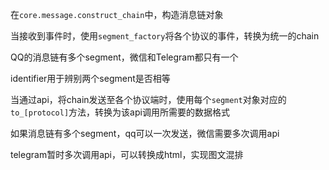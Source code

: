 在`core.message.construct_chain`中，构造消息链对象

当接收到事件时，使用`segment_factory`将各个协议的事件，转换为统一的chain

QQ的消息链有多个segment，微信和Telegram都只有一个

identifier用于辨别两个segment是否相等

当通过api，将chain发送至各个协议端时，使用每个`segment`对象对应的`to_[protocol]`方法，转换为该api调用所需要的数据格式

如果消息链有多个segment，qq可以一次发送，微信需要多次调用api

telegram暂时多次调用api，可以转换成html，实现图文混排

